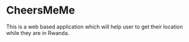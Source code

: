 # CheersMeMe
This is a web based application which will help user to get their location while they are in Rwanda.
